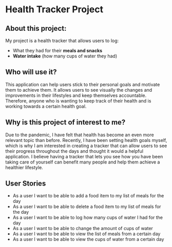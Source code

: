 # Health Tracker Project

## About this project:

My project is a health tracker that allows users to log:

- What they had for their **meals and snacks**
- **Water intake** (how many cups of water they had)

## Who will use it?

This application can help users stick to their personal goals and motivate them to achieve them. It allows users to see visually the changes and improvements in their
lifestyles and keep themselves accountable. Therefore, anyone who is wanting to keep track of their health and is working towards a certain health goal. 

## Why is this project of interest to me?

Due to the pandemic, I have felt that health has become an even more relevant topic than before.
Recently, I have been setting health goals myself, which is why I am interested in creating a tracker that can allow 
users to see their progress throughout the days and thought it would a helpful application. 
I believe having a tracker that lets you see how you have been taking care
of yourself can benefit many people and help them achieve a healthier lifestyle. 

## User Stories

- As a user I want to be able to add a food item to my list of meals for the day
- As a user I want to be able to delete a food item to my list of meals for the day
- As a user I want to be able to log how many cups of water I had for the day 
- As a user I want to be able to change the amount of cups of water 
- As a user I want to be able to view the list of meals from a certain day
- As a user I want to be able to view the cups of water from a certain day
